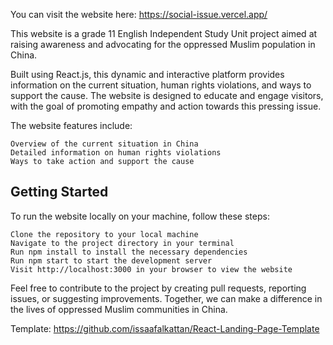 You can visit the website here: https://social-issue.vercel.app/

This website is a grade 11 English Independent Study Unit project aimed at raising awareness and advocating for the oppressed Muslim population in China.

Built using React.js, this dynamic and interactive platform provides information on the current situation, human rights violations, and ways to support the cause. The website is designed to educate and engage visitors, with the goal of promoting empathy and action towards this pressing issue.

The website features include:

    Overview of the current situation in China
    Detailed information on human rights violations
    Ways to take action and support the cause

## Getting Started

To run the website locally on your machine, follow these steps:

    Clone the repository to your local machine
    Navigate to the project directory in your terminal
    Run npm install to install the necessary dependencies
    Run npm start to start the development server
    Visit http://localhost:3000 in your browser to view the website

Feel free to contribute to the project by creating pull requests, reporting issues, or suggesting improvements. Together, we can make a difference in the lives of oppressed Muslim communities in China.

Template: https://github.com/issaafalkattan/React-Landing-Page-Template
